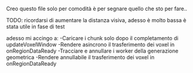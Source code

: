 Creo questo file solo per comodità è per segnare quello che sto per fare.. 

TODO: ricordarsi di aumentare la distanza visiva, adesso  è molto bassa è stata utile in fase di test

adesso mi accingo a:
-Caricare i chunk solo dopo il completamento di updateVoxelWindow
-Rendere asincrono il trasferimento dei voxel in onRegionDataReady
-Tracciare e annullare i worker della generazione geometrica
-Rendere annullabile il trasferimento dei voxel in onRegionDataReady
